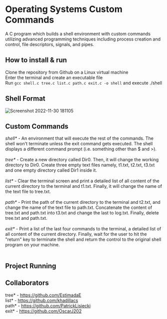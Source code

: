 # Operating Systems Custom Commands
A C program which builds a shell environment with custom commands utilizing advanced programming techniques including process creation and control, file descriptors, signals, and pipes.

## How to install & run
Clone the repository from Github on a Linux virtual machine </br>
Enter the terminal and create an executable file </br>
Run ``` gcc shell.c tree.c list.c path.c exit.c -o shell ``` and execute ./shell </br>


## Shell Format
![Screenshot 2022-11-30 181105](https://user-images.githubusercontent.com/60550186/204937426-bdd0e625-091a-40f6-8e5c-67bfda680a88.png)

## Custom Commands
_shell*_ - An environment that will execute the rest of the commands. The shell won't terminate unless the exit command gets executed. The shell displays a different command prompt (i.e. something other than $ and >). </br></br>
_tree*_ - Create a new directory called Dir0. Then, it will change the working directory to Dir0. Create three empty text files namely, t1.txt, t2.txt, t3.txt and one empty directory called Dir1 inside it. </br></br>
_list*_ - Clear the terminal screen and print a detailed list of all content of the current directory to the terminal and t1.txt. Finally, it will change the name of the text file to tree.txt. </br></br>
_path*_ - Print the path of the current directory to the terminal and t2.txt, and change the name of the text file to path.txt. Concatenate the content of tree.txt and path.txt into t3.txt and change the last to log.txt. Finally, delete tree.txt and path.txt. </br></br>
_exit*_ - Print a list of the last four commands to the terminal, a detailed list of all content of the current directory. Finally, wait for the user to hit the "return" key to terminate the shell and return the control to the original shell program on your machine. </br></br>

## Project Running

## Collaborators
tree* - https://github.com/EstimadaE </br>
list* - https://github.com/khadillacs </br>
path* - https://github.com/PatrickLisiecki </br>
exit* - https://github.com/OscarJ202 </br>

